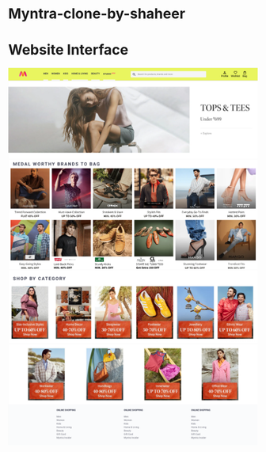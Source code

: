 # Myntra-clone-by-shaheer
# Website Interface 
![Image_alt](https://github.com/shaheer3646/Myntra-clone-by-shaheer/blob/a7d3c1e8590d8ac833ccac757c558e6cb07b4d47/images/Myntra%201.png)
![Image_alt](https://github.com/shaheer3646/Myntra-clone-by-shaheer/blob/5761eda8b096bba1c6e40bb9d4043c21f605abdc/images/myntra%202.png)
![Image_alt](https://github.com/shaheer3646/Myntra-clone-by-shaheer/blob/cedcf92466e2e5691f483ef5c553ef0d1aa427f4/images/Myntra%203.png)
![Image_alt](https://github.com/shaheer3646/Myntra-clone-by-shaheer/blob/7c0246848d5ec4b612db5f4805e0ede4b83464e1/images/Myntra%204.png)
